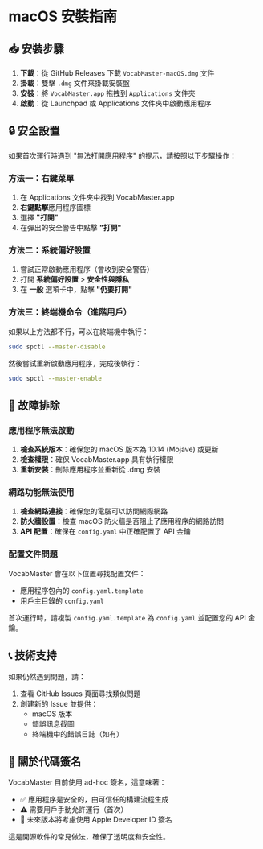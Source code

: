 # macOS 安裝指南

## 📥 安裝步驟

1. **下載**：從 GitHub Releases 下載 `VocabMaster-macOS.dmg` 文件
2. **掛載**：雙擊 `.dmg` 文件來掛載安裝盤
3. **安裝**：將 `VocabMaster.app` 拖拽到 `Applications` 文件夾
4. **啟動**：從 Launchpad 或 Applications 文件夾中啟動應用程序

## 🔒 安全設置

如果首次運行時遇到 "無法打開應用程序" 的提示，請按照以下步驟操作：

### 方法一：右鍵菜單
1. 在 Applications 文件夾中找到 VocabMaster.app
2. **右鍵點擊**應用程序圖標
3. 選擇 **"打開"**
4. 在彈出的安全警告中點擊 **"打開"**

### 方法二：系統偏好設置
1. 嘗試正常啟動應用程序（會收到安全警告）
2. 打開 **系統偏好設置** > **安全性與隱私**
3. 在 **一般** 選項卡中，點擊 **"仍要打開"**

### 方法三：終端機命令（進階用戶）
如果以上方法都不行，可以在終端機中執行：
```bash
sudo spctl --master-disable
```
然後嘗試重新啟動應用程序，完成後執行：
```bash
sudo spctl --master-enable
```

## 🔧 故障排除

### 應用程序無法啟動
1. **檢查系統版本**：確保您的 macOS 版本為 10.14 (Mojave) 或更新
2. **檢查權限**：確保 VocabMaster.app 具有執行權限
3. **重新安裝**：刪除應用程序並重新從 .dmg 安裝

### 網路功能無法使用
1. **檢查網路連接**：確保您的電腦可以訪問網際網路
2. **防火牆設置**：檢查 macOS 防火牆是否阻止了應用程序的網路訪問
3. **API 配置**：確保在 `config.yaml` 中正確配置了 API 金鑰

### 配置文件問題
VocabMaster 會在以下位置尋找配置文件：
- 應用程序包內的 `config.yaml.template`
- 用戶主目錄的 `config.yaml`

首次運行時，請複製 `config.yaml.template` 為 `config.yaml` 並配置您的 API 金鑰。

## 📞 技術支持

如果仍然遇到問題，請：
1. 查看 GitHub Issues 頁面尋找類似問題
2. 創建新的 Issue 並提供：
   - macOS 版本
   - 錯誤訊息截圖
   - 終端機中的錯誤日誌（如有）

## 🔐 關於代碼簽名

VocabMaster 目前使用 ad-hoc 簽名，這意味著：
- ✅ 應用程序是安全的，由可信任的構建流程生成
- ⚠️ 需要用戶手動允許運行（首次）
- 🔄 未來版本將考慮使用 Apple Developer ID 簽名

這是開源軟件的常見做法，確保了透明度和安全性。 